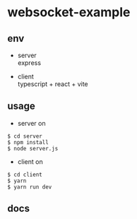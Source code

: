 # websocket-example

## env
- server  
express

- client  
typescript + react + vite

## usage
- server on
```  
$ cd server  
$ npm install  
$ node server.js
```

- client on
```  
$ cd client  
$ yarn  
$ yarn run dev
```


## docs


